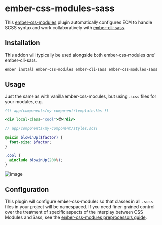 # ember-css-modules-sass

This [ember-css-modules](https://github.com/salsify/ember-css-modules) plugin automatically configures ECM to handle SCSS syntax and work collaboratively with [ember-cli-sass](https://github.com/aexmachina/ember-cli-sass).

## Installation

This addon will typically be used alongside both ember-css-modules _and_ ember-cli-sass.

```sh
ember install ember-css-modules ember-cli-sass ember-css-modules-sass
```

## Usage

Just the same as with vanilla ember-css-modules, but using `.scss` files for your modules, e.g.

```hbs
{{! app/components/my-component/template.hbs }}

<div local-class="cool">😎</div>
```

```scss
// app/components/my-component/styles.scss

@mixin blowinUp($factor) {
  font-size: $factor;
}

.cool {
  @include blowinUp(200%);
}
```

![image](https://user-images.githubusercontent.com/108688/27016516-daab38b6-4eee-11e7-8577-7d4ad475eb7f.png)


## Configuration

This plugin will configure ember-css-modules so that classes in all `.scss` files in your project will be namespaced. If you need finer-grained control over the treatment of specific aspects of the interplay between CSS Modules and Sass, see the [ember-css-modules preprocessors guide](https://github.com/salsify/ember-css-modules/blob/master/docs/PREPROCESSORS.md).
